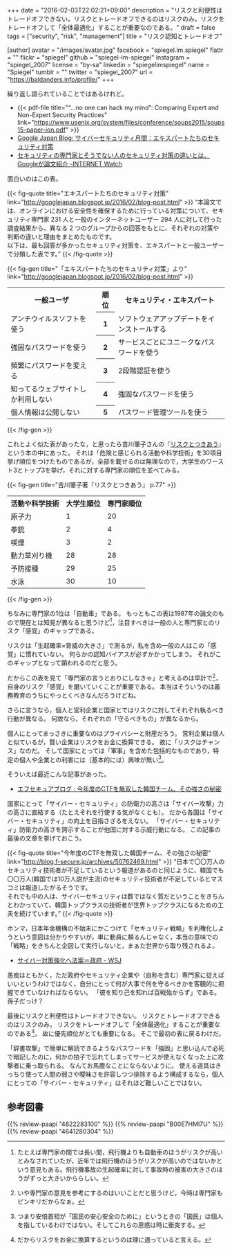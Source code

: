 +++
date = "2016-02-03T22:02:21+09:00"
description = "リスクと利便性はトレードオフできない。リスクとトレードオフできるのはリスクのみ。リスクをトレードオフして「全体最適化」することが重要なのである。"
draft = false
tags = ["security", "risk", "management"]
title = "リスク認知とトレードオフ"

[author]
  avatar = "/images/avatar.jpg"
  facebook = "spiegel.im.spiegel"
  flattr = ""
  flickr = "spiegel"
  github = "spiegel-im-spiegel"
  instagram = "spiegel_2007"
  license = "by-sa"
  linkedin = "spiegelimspiegel"
  name = "Spiegel"
  tumblr = ""
  twitter = "spiegel_2007"
  url = "https://baldanders.info/profile/"
+++

繰り返し語られていることではあるけれど。

- {{< pdf-file title="“...no one can hack my mind”: Comparing Expert and Non-Expert Security Practices" link="https://www.usenix.org/system/files/conference/soups2015/soups15-paper-ion.pdf" >}}
- [Google Japan Blog: サイバーセキュリティ月間：エキスパートたちのセキュリティ対策](http://googlejapan.blogspot.jp/2016/02/blog-post.html)
- [セキュリティの専門家とそうでない人のセキュリティ対策の違いとは、Googleが論文紹介 -INTERNET Watch](http://internet.watch.impress.co.jp/docs/news/20160202_741876.html)

面白いのはこの表。

{{< fig-quote title="エキスパートたちのセキュリティ対策" link="http://googlejapan.blogspot.jp/2016/02/blog-post.html" >}}
<q>本論文では、オンラインにおける安全性を確保するために行っている対策について、セキュリティ専門家 231 人と一般のインターネットユーザー 294 人に対して行った調査結果から、異なる 2 つのグループからの回答をもとに、それぞれの対策や判断の違いと理由をまとめたものです。<br>
以下は、最も回答が多かったセキュリティ対策を、エキスパートと一般ユーザーで分類した表です。</q>
{{< /fig-quote >}}

{{< fig-gen title="「エキスパートたちのセキュリティ対策」より" link="http://googlejapan.blogspot.jp/2016/02/blog-post.html" >}}
<table>
  <tr>
    <th>一般ユーザ</th>
    <th>順位</th>
    <th>セキュリティ・エキスパート</th>
  </tr>
  <tr>
    <td>アンチウイルスソフトを使う</td>
    <th>1</th>
    <td>ソフトウェアアップデートをインストールする</td>
  </tr>
  <tr>
    <td>強固なパスワードを使う</td>
    <th>2</th>
    <td>サービスごとにユニークなパスワードを使う</td>
  </tr>
  <tr>
    <td>頻繁にパスワードを変える</td>
    <th>3</th>
    <td>2段階認証を使う</td>
  </tr>
  <tr>
    <td>知ってるウェブサイトしか利用しない</td>
    <th>4</th>
    <td>強固なパスワードを使う</td>
  </tr>
  <tr>
    <td>個人情報は公開しない</td>
    <th>5</th>
    <td>パスワード管理ツールを使う</td>
  </tr>
</table>
{{< /fig-gen >}}

これとよく似た表があったな，と思ったら吉川肇子さんの『[リスクとつきあう](https://www.amazon.co.jp/exec/obidos/ASIN/4641280304/baldandersinf-22/)』という本の中にあった。
それは「危険と感じられる活動や科学技術」を30項目挙げ順位をつけたものであるが，全部を載せるのは無理なので，大学生のワースト3とトップ3を挙げ，それに対する専門家の順位を並べてみる。

{{< fig-gen title="吉川肇子著『リスクとつきあう』 p.77" >}}
<table>
  <tr>
    <th>活動や科学技術</th>
    <th>大学生順位</th>
    <th>専門家順位</th>
  </tr>
  <tr>
    <td>原子力</td>
    <td>1</td>
    <td>20</td>
  </tr>
  <tr>
    <td>拳銃</td>
    <td>2</td>
    <td>4</td>
  </tr>
  <tr>
    <td>喫煙</td>
    <td>3</td>
    <td>2</td>
  </tr>
  <tr>
    <td>動力草刈り機</td>
    <td>28</td>
    <td>28</td>
  </tr>
  <tr>
    <td>予防接種</td>
    <td>29</td>
    <td>25</td>
  </tr>
  <tr>
    <td>水泳</td>
    <td>30</td>
    <td>10</td>
  </tr>
</table>
{{< /fig-gen >}}

ちなみに専門家の1位は「自動車」である。
もっともこの表は1987年の論文のもので現在とは知見が異なると思うけど[^aa]，注目すべきは一般の人と専門家とのリスク「感覚」のギャップである。

[^aa]: たとえば専門家の間では長い間，飛行機よりも自動車のほうがリスクが高いとみなされていたが，近年では飛行機のほうがリスクが高いのではないかという意見もある。飛行機事故の生起確率に対して事故時の被害の大きさのほうがずっと大きいかららしい。

リスクは「生起確率×脅威の大きさ」で測るが，私を含め一般の人はこの「感覚」に慣れていない。
何らかの認知バイアスが必ずかかってしまう。
それがこのギャップとなって顕われるのだと思う。

だからこの表を見て「専門家の言うとおりにしなきゃ」と考えるのは早計で[^a]，自身のリスク「感覚」を磨いていくことが重要である。
本当はそういうのは義務教育のうちにやっとくべきなんだろうけどね。

[^a]: いや専門家の意見を参考にするのはいいことだと思うけど，今時は専門家もピンキリだからなぁ。

さらに言うなら，個人と営利企業と国家とではリスクに対してそれぞれ執るべき行動が異なる。
何故なら，それぞれの「守るべきもの」が異なるから。

個人にとってまっさきに重要なのはプライバシーと財産だろう。
営利企業は個人と似ているが，賢い企業はリスクをお金に換算できる。
故に「リスクはチャンス」なのだ。
そして国家にとっては「軍事」を含めた包括的なものであり，特定の個人や企業との利害には（基本的には）興味が無い[^b]。

[^b]: つまり安倍首相が「国民の安心安全のために」というときの「国民」は個人を指しているわけではない。そしてこれらの思惑は時に衝突する。

そういえば最近こんな記事があった。

- [エフセキュアブログ : 今年度のCTFを無双した韓国チーム、その強さの秘密](http://blog.f-secure.jp/archives/50762469.html)

国家にとって「サイバー・セキュリティ」の防衛力の高さは「サイバー攻撃」力の高さに直結する（たとえそれを行使する気がなくとも）。
だから各国は「サイバー・セキュリティ」の向上を目指さざるをえない。
「サイバー・セキュリティ」防衛力の高さを誇示することが他国に対する示威行動になる。
この記事の最後の文章を挙げておこう。

{{< fig-quote title="今年度のCTFを無双した韓国チーム、その強さの秘密" link="http://blog.f-secure.jp/archives/50762469.html" >}}
<q>日本で〇〇万人のセキュリティ技術者が不足しているという報道があるのと同じように、韓国でも〇〇万人(韓国では10万人説が主流)のセキュリティ技術者が不足しているとマスコミは報道したがるそうです。<br>
それでも中の人は、サイバーセキュリティは数ではなく質だということをきちんとわかっていて、韓国トップクラスの技術者が世界トップクラスになるための工夫を続けています。</q>
{{< /fig-quote >}}

ホンマ，日本年金機構の不始末にかこつけて「セキュリティ戦略」を利権化しようという意図は分かりやすいが，単に動員に頼るんじゃなく，本当の意味での「戦略」をきちんと企図して実行しないと，まぁた世界から取り残されるよ。

- [サイバー対策強化へ法案＝政府 - WSJ](http://jp.wsj.com/articles/JJ11757514300003864480318027226602632645960)

愚痴はともかく，ただ政府やセキュリティ企業や（自称を含む）専門家に従えばいいというわけではなく，自分にとって何が大事で何を守るべきかを客観的に把握できていなければならない。
「彼を知り己を知れば百戦殆からず」である。
孫子だっけ？

最後にリスクと利便性はトレードオフできない。
リスクとトレードオフできるのはリスクのみ。
リスクをトレードオフして「全体最適化」することが重要なのである[^c]。
故に優先順位がとても重要になる。
そこで最初の表に戻るわけだ。

[^c]: だからリスクをお金に換算するというのは理に適っていると言える。

「辞書攻撃」で簡単に解読できるようなパスワードを「強固」と思い込んで必死で暗記したのに，何かの拍子で忘れてしまってサービスが使えなくなった上に攻撃者に乗っ取られる。
なんてお馬鹿なことにならないように。
使える道具はきっちり使って人間の弱さや曖昧さを許容しつつ排除するよう構成するなら，個人にとっての「サイバー・セキュリティ」はそれほど難しいことではない。

## 参考図書

{{% review-paapi "4822283100" %}} <!-- セキュリティはなぜやぶられたのか -->
{{% review-paapi "B00E7HMI7U" %}} <!-- 環境リスク学 -->
{{% review-paapi "4641280304" %}} <!-- リスクとつきあう -->
